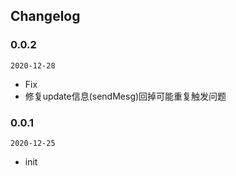 ## Changelog

### 0.0.2

`2020-12-28`

- Fix
 - 修复update信息(sendMesg)回掉可能重复触发问题

### 0.0.1

`2020-12-25`

- init
